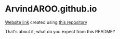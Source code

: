 # ArvindAROO.github.io

[Website link](https://arvindaroo.github.io/) created using [this repository](https://github.com/shaansubbaiah/Portfolio)

That's about it, what do you expect from this README?
